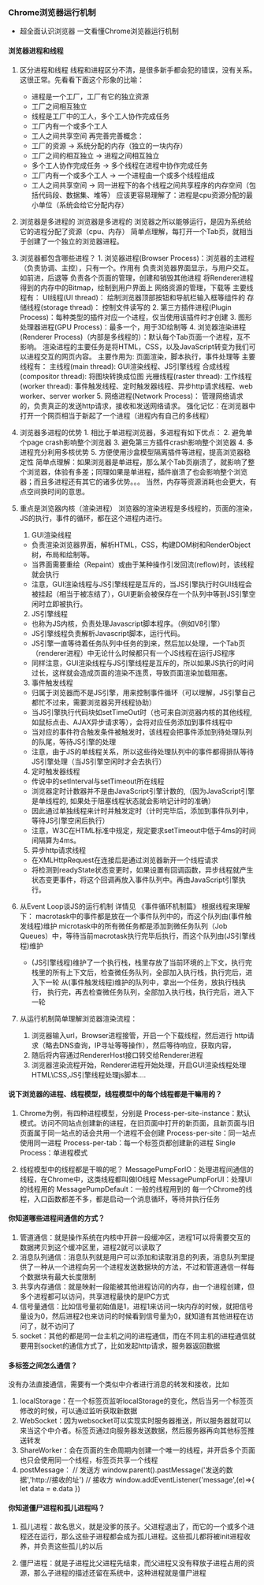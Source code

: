 ### Chrome浏览器运行机制
  * 超全面认识浏览器
  一文看懂Chrome浏览器运行机制
  <!-- https://zhuanlan.zhihu.com/p/102149546 -->

#### 浏览器进程和线程
  <!-- https://juejin.cn/post/6844903553795014663#heading-11 -->
  1. 区分进程和线程
    线程和进程区分不清，是很多新手都会犯的错误，没有关系。这很正常。先看看下面这个形象的比喻：
      - 进程是一个工厂，工厂有它的独立资源
      - 工厂之间相互独立
      - 线程是工厂中的工人，多个工人协作完成任务
      - 工厂内有一个或多个工人
      - 工人之间共享空间
    再完善完善概念：
      - 工厂的资源 -> 系统分配的内存（独立的一块内存）
      - 工厂之间的相互独立 -> 进程之间相互独立
      - 多个工人协作完成任务 -> 多个线程在进程中协作完成任务
      - 工厂内有一个或多个工人 -> 一个进程由一个或多个线程组成
      - 工人之间共享空间 -> 同一进程下的各个线程之间共享程序的内存空间（包括代码段、数据集、堆等）
    应该更容易理解了：进程是cpu资源分配的最小单位（系统会给它分配内存）

  2. 浏览器是多进程的
    浏览器是多进程的
    浏览器之所以能够运行，是因为系统给它的进程分配了资源（cpu、内存）
    简单点理解，每打开一个Tab页，就相当于创建了一个独立的浏览器进程。

  3. 浏览器都包含哪些进程？
    1. 浏览器进程(Browser Process)：浏览器的主进程（负责协调、主控），只有一个。作用有
        负责浏览器界面显示，与用户交互。如前进，后退等
        负责各个页面的管理，创建和销毁其他进程
        将Renderer进程得到的内存中的Bitmap，绘制到用户界面上
        网络资源的管理，下载等
        主要线程有：
          UI线程(UI thread)： 绘制浏览器顶部按钮和导航栏输入框等组件的
          存储线程(storage thread)： 控制文件读写的
    2. 第三方插件进程(Plugin Process)：每种类型的插件对应一个进程，仅当使用该插件时才创建
    3. 图形处理器进程(GPU Process)：最多一个，用于3D绘制等
    4. 浏览器渲染进程(Renderer Process)（内部是多线程的）：默认每个Tab页面一个进程，互不影响。
        渲染进程的主要任务是将HTML，CSS，以及JavaScript转变为我们可以进程交互的网页内容。
        主要作用为:
          页面渲染，脚本执行，事件处理等
        主要线程有：
          主线程(main thread): GUI渲染线程、JS引擎线程
          合成线程(compositor thread): 将图块转换成位图
          光栅线程(raster thread): 
          工作线程(worker thread): 事件触发线程、定时触发器线程、异步http请求线程、web worker、server worker
    5. 网络进程(Network Process)： 管理网络请求的，负责真正的发送http请求，接收和发送网络请求。
    强化记忆：在浏览器中打开一个网页相当于新起了一个进程（进程内有自己的多线程）

  4. 浏览器多进程的优势
    1. 相比于单进程浏览器，多进程有如下优点：
    2. 避免单个page crash影响整个浏览器
    3. 避免第三方插件crash影响整个浏览器
    4. 多进程充分利用多核优势
    5. 方便使用沙盒模型隔离插件等进程，提高浏览器稳定性
    简单点理解：如果浏览器是单进程，那么某个Tab页崩溃了，就影响了整个浏览器，体验有多差；同理如果是单进程，插件崩溃了也会影响整个浏览器；而且多进程还有其它的诸多优势。。。
    当然，内存等资源消耗也会更大，有点空间换时间的意思。

  5. 重点是浏览器内核（渲染进程）
      浏览器的渲染进程是多线程的，页面的渲染，JS的执行，事件的循环，都在这个进程内进行。
      1. GUI渲染线程
        * 负责渲染浏览器界面，解析HTML，CSS，构建DOM树和RenderObject树，布局和绘制等。
        * 当界面需要重绘（Repaint）或由于某种操作引发回流(reflow)时，该线程就会执行
        * 注意，GUI渲染线程与JS引擎线程是互斥的，当JS引擎执行时GUI线程会被挂起（相当于被冻结了），GUI更新会被保存在一个队列中等到JS引擎空闲时立即被执行。
      2. JS引擎线程
        * 也称为JS内核，负责处理Javascript脚本程序。（例如V8引擎）
        * JS引擎线程负责解析Javascript脚本，运行代码。
        * JS引擎一直等待着任务队列中任务的到来，然后加以处理，一个Tab页（renderer进程）中无论什么时候都只有一个JS线程在运行JS程序
        * 同样注意，GUI渲染线程与JS引擎线程是互斥的，所以如果JS执行的时间过长，这样就会造成页面的渲染不连贯，导致页面渲染加载阻塞。
      3. 事件触发线程
        * 归属于浏览器而不是JS引擎，用来控制事件循环（可以理解，JS引擎自己都忙不过来，需要浏览器另开线程协助）
        * 当JS引擎执行代码块如setTimeOut时（也可来自浏览器内核的其他线程,如鼠标点击、AJAX异步请求等），会将对应任务添加到事件线程中
        * 当对应的事件符合触发条件被触发时，该线程会把事件添加到待处理队列的队尾，等待JS引擎的处理
        * 注意，由于JS的单线程关系，所以这些待处理队列中的事件都得排队等待JS引擎处理（当JS引擎空闲时才会去执行）
      4. 定时触发器线程
        * 传说中的setInterval与setTimeout所在线程
        * 浏览器定时计数器并不是由JavaScript引擎计数的,（因为JavaScript引擎是单线程的, 如果处于阻塞线程状态就会影响记计时的准确）
        * 因此通过单独线程来计时并触发定时（计时完毕后，添加到事件队列中，等待JS引擎空闲后执行）
        * 注意，W3C在HTML标准中规定，规定要求setTimeout中低于4ms的时间间隔算为4ms。
      5. 异步http请求线程
        * 在XMLHttpRequest在连接后是通过浏览器新开一个线程请求
        * 将检测到readyState状态变更时，如果设置有回调函数，异步线程就产生状态变更事件，将这个回调再放入事件队列中。再由JavaScript引擎执行。

  6. 从Event Loop谈JS的运行机制
      详情见 《事件循环机制篇》
      根据线程来理解下：
        macrotask中的事件都是放在一个事件队列中的，而这个队列由(事件触发线程)维护
        microtask中的所有微任务都是添加到微任务队列（Job Queues）中，等待当前macrotask执行完毕后执行，而这个队列由(JS引擎线程)维护
        * (JS引擎线程)维护了一个执行栈，栈里存放了当前环境的上下文，执行完栈里的所有上下文后，检查微任务队列，全部加入执行栈，执行完后，进入下一轮
        从(事件触发线程)维护的队列中，拿出一个任务，放执行栈执行， 执行完，再去检查微任务队列，全部加入执行栈，执行完后，进入下一轮

  7. 从运行机制简单理解浏览器渲染流程：
      1. 浏览器输入url，Browser进程接管，开启一个下载线程，然后进行 http请求（略去DNS查询，IP寻址等等操作），然后等待响应，获取内容，
      2. 随后将内容通过RendererHost接口转交给Renderer进程
      3. 浏览器渲染流程开始，Renderer进程开始处理，开启GUI渲染线程处理HTML\CSS,JS引擎线程处理js脚本....


#### 说下浏览器的进程、线程模型，线程模型中的每个线程都是干嘛用的？
  1. Chrome为例，有四种进程模型，分别是
    Process-per-site-instance：默认模式。访问不同站点创建新的进程，在旧页面中打开的新页面，且新页面与旧页面属于同一站点的话会共用一个进程不会创建
    Process-per-site：同一站点使用同一进程
    Process-per-tab：每一个标签页都创建新的进程
    Single Process：单进程模式

  2. 线程模型中的线程都是干嘛的呢？
    MessagePumpForIO：处理进程间通信的线程，在Chrome中，这类线程都叫做IO线程
    MessagePumpForUI：处理UI的线程用的
    MessagePumpDefault：一般的线程用到的
  每一个Chrome的线程，入口函数都差不多，都是启动一个消息循环，等待并执行任务

#### 你知道哪些进程间通信的方式？
  1. 管道通信：就是操作系统在内核中开辟一段缓冲区，进程1可以将需要交互的数据拷贝到这个缓冲区里，进程2就可以读取了
  2. 消息队列通信：消息队列就是用户可以添加和读取消息的列表，消息队列里提供了一种从一个进程向另一个进程发送数据块的方法，不过和管道通信一样每个数据块有最大长度限制
  3. 共享内存通信：就是映射一段能被其他进程访问的内存，由一个进程创建，但多个进程都可以访问，共享进程最快的是IPC方式
  4. 信号量通信：比如信号量初始值是1，进程1来访问一块内存的时候，就把信号量设为0，然后进程2也来访问的时候看到信号量为0，就知道有其他进程在访问了，就不访问了
  5. socket：其他的都是同一台主机之间的进程通信，而在不同主机的进程通信就要用到socket的通信方式了，比如发起http请求，服务器返回数据

#### 多标签之间怎么通信？
  没有办法直接通信，需要有一个类似中介者进行消息的转发和接收，比如
  1. localStorage：在一个标签页监听localStorage的变化，然后当另一个标签页修改的时候，可以通过监听获取新数据
  2. WebSocket：因为websocket可以实现实时服务器推送，所以服务器就可以来当这个中介者。标签页通过向服务器发送数据，然后服务器再向其他标签推送转发
  3. ShareWorker：会在页面的生命周期内创建一个唯一的线程，并开启多个页面也只会使用同一个线程，标签页共享一个线程
  4. postMessage：
    // 发送方
    window.parent().pastMessage('发送的数据','http://接收的址')
    // 接收方
    window.addEventListener('message',(e)=>{ let data = e.data })

#### 你知道僵尸进程和孤儿进程吗？
  1. 孤儿进程：故名思义，就是没爹的孩子。父进程退出了，而它的一个或多个进程还在运行，那么这些子进程都会成为孤儿进程。这些孤儿都将被init进程收养，并负责这些孤儿的以后

  2. 僵尸进程：就是子进程比父进程先结束，而父进程又没有释放子进程占用的资源，那么子进程的描述还留在系统中，这种进程就是僵尸进程

<!-- 链接：https://juejin.cn/post/6991849728493256741 -->
